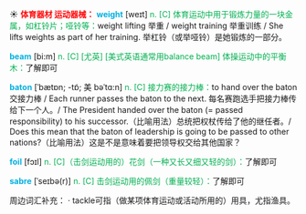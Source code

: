 ☀ <font color="red">**体育器材 运动器械：**</font>
<font color="sky blue">**weight**</font> [weɪt] 
<font color="#00b050">n. [C] 体育运动中用于锻炼力量的一块金属，如杠铃片；哑铃等：</font>weight lifting 举重 / weight training 举重训练 / She lifts weights as part of her training. 举杠铃（或举哑铃）是她锻炼的一部分。
           
<font color="sky blue">**beam**</font> [bi:m]
<font color="#00b050">n. [C] [尤英] [美式英语通常用balance beam] 体操运动中的平衡木：</font>了解即可
           
<font color="sky blue">**baton**</font> [ˈbætɒn; -tɒ̃; 美 bəˈtɑ:n]
<font color="#00b050">n. [C] 接力赛的接力棒：</font>to hand over the baton 交接力棒 / Each runner passes the baton to the next. 每名赛跑选手把接力棒传给下一个人。/ The President handed over the baton (= passed responsibility) to his successor.（比喻用法）总统把权杖传给了他的继任者。/ Does this mean that the baton of leadership is going to be passed to other nations?（比喻用法）这是不是意味着要把领导权交给其他国家？
           
<font color="sky blue">**foil**</font> [fɔɪl]
<font color="#00b050">n. [C]（击剑运动用的）花剑（一种又长又细又轻的剑）：</font>了解即可
           
<font color="sky blue">**sabre**</font> [ˈseɪbə(r)] 
<font color="#00b050">n. [C] 击剑运动用的佩剑（重量较轻）：</font>了解即可

周边词汇补充：
· tackle可指（做某项体育运动或活动所用的）用具，尤指渔具。